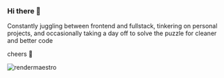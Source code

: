 ### Hi there 👋

Constantly juggling between frontend and fullstack, tinkering on personal projects, and occasionally taking a day off to solve the puzzle for cleaner and better code

cheers 🍻

<p align="left"> <img src="https://komarev.com/ghpvc/?username=rendermaestro&label=Profile%20views&color=0e75b6&style=flat" alt="rendermaestro" /> </p>

<!--
**RenderMaestro/RenderMaestro** is a ✨ _special_ ✨ repository because its `README.md` (this file) appears on your GitHub profile.

Here are some ideas to get you started:

- 🔭 I’m currently working on ...
- 🌱 I’m currently learning ...
- 👯 I’m looking to collaborate on ...
- 🤔 I’m looking for help with ...
- 💬 Ask me about ...
- 📫 How to reach me: ...
- 😄 Pronouns: ...
- ⚡ Fun fact: ...
-->
